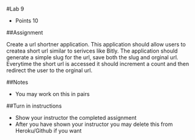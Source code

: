 #Lab 9
* Points 10

##Assignment

Create a url shortner application.  This application should allow users to createa short url similar to serivces like Bitly.  The application should generate a simple slug for the url, save both the slug and orginal url.  Everytime the short url is accessed it should increment a count and then redirect the user to the orginal url.

##Notes
* You may work on this in pairs

##Turn in instructions
* Show your instructor the completed assignment
* After you have shown your instructor you may delete this from Heroku/Github if you want
